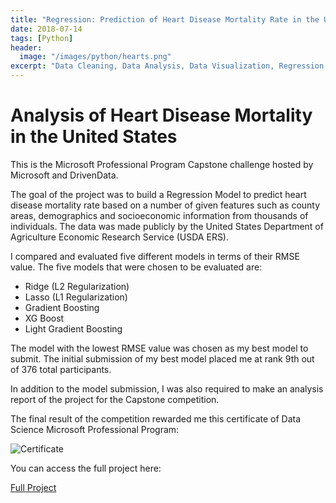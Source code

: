 ```yaml
---
title: "Regression: Prediction of Heart Disease Mortality Rate in the US"
date: 2018-07-14
tags: [Python]
header:
  image: "/images/python/hearts.png"
excerpt: "Data Cleaning, Data Analysis, Data Visualization, Regression Model"
---
```


# Analysis of Heart Disease Mortality in the United States

This is the Microsoft Professional Program Capstone challenge hosted by Microsoft and DrivenData.

The goal of the project was to build a Regression Model to predict heart disease mortality rate based on a number of given features such as county areas, demographics and socioeconomic information from thousands of individuals. The data was made publicly by the United States Department of Agriculture Economic Research Service (USDA ERS).

I compared and evaluated five different models in terms of their RMSE value. The five models that were chosen to be evaluated are:

- Ridge (L2 Regularization)
- Lasso (L1 Regularization)
- Gradient Boosting
- XG Boost
- Light Gradient Boosting

The model with the lowest RMSE value was chosen as my best model to submit. The initial submission of my best model placed me at rank 9th out of 376 total participants.

In addition to the model submission, I was also required to make an analysis report of the project for the Capstone competition.

The final result of the competition rewarded me this certificate of Data Science Microsoft Professional Program:

<img src="{{ site.url }}{{ site.baseurl }}/images/mpp.png" alt="Certificate">

You can access the full project here:

[Full Project](https://github.com/adrianromano/Analysis-of-Heart-Disease-Mortality-Rate)
